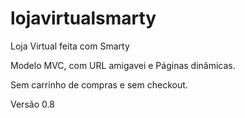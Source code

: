 # lojavirtualsmarty
Loja Virtual feita com Smarty

Modelo MVC, com URL amigavei e Páginas dinâmicas.

Sem carrinho de compras e sem checkout.

Versão 0.8
